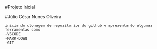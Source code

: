 #Projeto inicial

#Júlio César Nunes Oliveira

````
iniciando clonagem de repositorios do github e apresentando algumas ferramentas como
-VSCODE
-MARK-DOWN
-GIT
````
